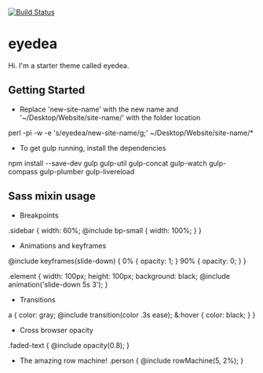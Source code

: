 [![Build Status](https://travis-ci.org/Automattic/_s.svg?branch=master)](https://travis-ci.org/Automattic/_s)

eyedea
===

Hi. I'm a starter theme called eyedea.


Getting Started
---------------

* Replace 'new-site-name' with the new name and '~/Desktop/Website/site-name/' with the folder location

perl -pi -w -e 's/eyedea/new-site-name/g;' ~/Desktop/Website/site-name/*

* To get gulp running, install the dependencies

npm install --save-dev gulp gulp-util gulp-concat gulp-watch gulp-compass gulp-plumber gulp-livereload



Sass mixin usage
---------------

* Breakpoints

.sidebar {
  width: 60%;
  @include bp-small {
    width: 100%;
  }
}


* Animations and keyframes

@include keyframes(slide-down) {
  0% { opacity: 1; }
  90% { opacity: 0; }
}

.element {
  width: 100px;
  height: 100px;
  background: black;
  @include animation('slide-down 5s 3');
}


* Transitions

a {
  color: gray;
  @include transition(color .3s ease);
  &:hover {
    color: black;
  }
}


* Cross browser opacity

.faded-text {
  @include opacity(0.8);
}

* The amazing row machine!
.person {
  @include rowMachine(5, 2%);
}
